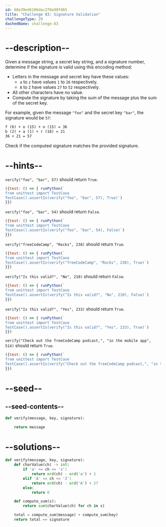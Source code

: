 ```yaml
---
id: 68e39ed6106dac2f0a98fd65
title: "Challenge 83: Signature Validation"
challengeType: 29
dashedName: challenge-83
---
```


# --description--

Given a message string, a secret key string, and a signature number, determine if the signature is valid using this encoding method:

- Letters in the message and secret key have these values:
  - `a` to `z` have values `1` to `26` respectively.
  - `A` to `Z` have values `27` to `52` respectively.
- All other characters have no value.
- Compute the signature by taking the sum of the message plus the sum of the secret key.

For example, given the message `"foo"` and the secret key `"bar"`, the signature would be `57`:

```md
f (6) + o (15) + o (15) = 36
b (2) + a (1) + r (18) = 21
36 + 21 = 57
```

Check if the computed signature matches the provided signature.

# --hints--

`verify("foo", "bar", 57)` should return `True`.

```js
({test: () => { runPython(`
from unittest import TestCase
TestCase().assertIs(verify("foo", "bar", 57), True)`)
}})
```

`verify("foo", "bar", 54)` should return `False`.

```js
({test: () => { runPython(`
from unittest import TestCase
TestCase().assertIs(verify("foo", "bar", 54), False)`)
}})
```

`verify("freeCodeCamp", "Rocks", 238)` should return `True`.

```js
({test: () => { runPython(`
from unittest import TestCase
TestCase().assertIs(verify("freeCodeCamp", "Rocks", 238), True)`)
}})
```

`verify("Is this valid?", "No", 210)` should return `False`.

```js
({test: () => { runPython(`
from unittest import TestCase
TestCase().assertIs(verify("Is this valid?", "No", 210), False)`)
}})
```

`verify("Is this valid?", "Yes", 233)` should return `True`.

```js
({test: () => { runPython(`
from unittest import TestCase
TestCase().assertIs(verify("Is this valid?", "Yes", 233), True)`)
}})
```

`verify("Check out the freeCodeCamp podcast,", "in the mobile app", 514)` should return `True`.

```js
({test: () => { runPython(`
from unittest import TestCase
TestCase().assertIs(verify("Check out the freeCodeCamp podcast,", "in the mobile app", 514), True)`)
}})
```

# --seed--

## --seed-contents--

```py
def verify(message, key, signature):

    return message
```

# --solutions--

```py
def verify(message, key, signature):
    def charValue(ch) -> int:
        if 'a' <= ch <= 'z':
            return ord(ch) - ord('a') + 1
        elif 'A' <= ch <= 'Z':
            return ord(ch) - ord('A') + 27
        else:
            return 0

    def compute_sum(s):
        return sum(charValue(ch) for ch in s)

    total = compute_sum(message) + compute_sum(key)
    return total == signature
```
